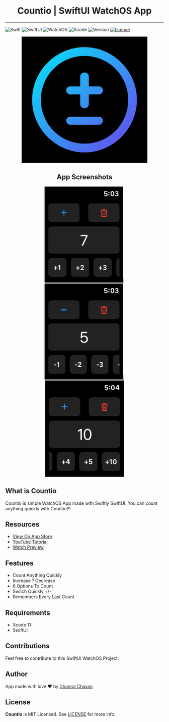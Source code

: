 <h1 align="center">Countio | SwiftUI WatchOS App</h1>

---

![Swift](https://img.shields.io/badge/swift-5.1-orange.svg?style=for-the-badge)
![SwiftUI](https://img.shields.io/badge/use-swift_ui-orange.svg?style=for-the-badge)
![WatchOS](https://img.shields.io/badge/platform-watchos-blue.svg?style=for-the-badge)
![Xcode](https://img.shields.io/badge/Xcode-11-blue.svg?style=for-the-badge)
![Version](https://img.shields.io/badge/Version-1.0-blue.svg?style=for-the-badge)
[![license](https://img.shields.io/github/license/sgr-ksmt/FireTodo.svg?style=for-the-badge)](https://github.com/dhanrajdc7/Countio/master/LICENSE)

<p align="center">
  <img src="Screenshots/countioLogo.png" width="400">
</p>

<h2 align="center">App Screenshots</h2>

<p align="center">
  <img src="Screenshots/img1.png" width="250">|<img src="Screenshots/img2.png" width="250">|<img src="Screenshots/img3.png" width="250">
</p>

## What is Countio
Countio is simple WatchOS App made with Swiftly SwiftUI. You can count anything quickly with Countio!!!

## Resources
* [View On App Store](https://apps.apple.com/in/app/countio/id1510104828)
* [YouTube Tutorial](https://youtu.be/EWuTnjmEnHM)
* [Watch Preview](https://youtu.be/BBnCv3G8VgY)

## Features
* Count Anything Quickly
* Increase ? Decrease
* 6 Options To Count
* Switch Quickly +/-
* Remembers Every Last Count

## Requirements
* Xcode 11
* SwiftUI

## Contributions
Feel free to contribute to this SwiftUI WatchOS Project.

## Author
App made with love ❤️ by [Dhanraj Chavan](https://github.com/dhanrajdc7) 

## License
**Countio** is MIT Licensed. See [LICENSE](LICENCE.txt) for more info.
